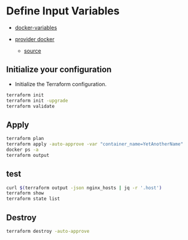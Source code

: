 # Define Input Variables

- [docker-variables](https://developer.hashicorp.com/terraform/tutorials/docker-get-started/docker-variables)

- [provider docker](https://registry.terraform.io/providers/kreuzwerker/docker/latest)
  - [source](https://github.com/kreuzwerker/terraform-provider-docker)


## Initialize your configuration

- Initialize the Terraform configuration.

```sh
terraform init
terraform init -upgrade
terraform validate
```

## Apply

```sh
terraform plan
terraform apply -auto-approve -var "container_name=YetAnotherName"
docker ps -a
terraform output
```

## test

```sh
curl $(terraform output -json nginx_hosts | jq -r '.host')
terraform show
terraform state list
```

## Destroy

```sh
terraform destroy -auto-approve
```
